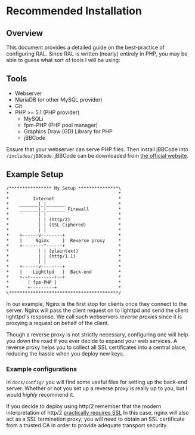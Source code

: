 Recommended Installation
========================

Overview
--------

This document provides a detailed guide on the best-practice of configuring
RAL. Since RAL is written (nearly) entirely in PHP, you may be able to guess
what sort of tools I will be using:

Tools
-----

* Webserver
* MariaDB (or other MySQL provider)
* Git
* PHP >= 5.1 (PHP provider)
	- MySQLi
	- fpm-PHP (PHP pool manager)
	- Graphics Draw (GD) Library for PHP
	- jBBCode

Ensure that your webserver can serve PHP files. Then install jBBCode into
`/includes/jBBCode`. jBBCode can be downloaded from
[the official website](http://jbbcode.com/).

Example Setup
-------------

	/**************** My Setup ***************\
	*                                         *
	*         Internet                        *
	*    _______|_|_______                    *
	*    _______|_|_______ Firewall           *
	*           | |                           *
	*           | | (http/2)                  *
	*           | | (SSL Ciphered)            *
	*           | |                           *
	*    +------v--------+                    *
	*    |     Nginx     |  Reverse proxy     *
	*    +--------^------+                    *
	*           | | (plaintext)               *
	*           | | (http/1.1)                *
	*           | |                           *
	*    +------v--------+                    *
	*    |    Lighttpd   |  Back-end          *
	*    +--+---------+--+                    *
	*       | fpm-PHP |                       *
	*       +---------+                       *
	\*****************************************/

In our example, Nginx is the first stop for clients once they connect to the
server. Nginx will pass the client request on to lighttpd and send the client
lighttpd's response. We call such webservers *reverse proxies* since it is
proxying a request on behalf of the client.

Though a reverse proxy is not strictly necessary, configuring one will help
you down the road if you ever decide to expand your web services. A reverse
proxy helps you to collect all SSL certificates into a central place,
reducing the hassle when you deploy new keys.

### Example configurations

In `docs/config/` you will find some useful files for setting up the
back-end server. Whether or not you set up a reverse proxy is really up to
you, but I would _highly_ recommend it.

If you decide to deploy using http/2 remember that the modern interpretation
of http/2 [practically requires SSL](https://www.nginx.com/wp-content/uploads/2015/09/NGINX_HTTP2_White_Paper_v4.pdf>)
In this case, nginx will also act as a SSL termination proxy; you will need
to obtain an SSL certificate from a trusted CA in order to provide adequate
transport security.
